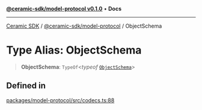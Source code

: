 [**@ceramic-sdk/model-protocol v0.1.0**](../README.md) • **Docs**

***

[Ceramic SDK](../../../README.md) / [@ceramic-sdk/model-protocol](../README.md) / ObjectSchema

# Type Alias: ObjectSchema

> **ObjectSchema**: `TypeOf`\<*typeof* [`ObjectSchema`](../variables/ObjectSchema.md)\>

## Defined in

[packages/model-protocol/src/codecs.ts:88](https://github.com/ceramicstudio/ceramic-sdk/blob/2df74ee449b4c48a3a1f531066c64854fe2dc5dd/packages/model-protocol/src/codecs.ts#L88)
